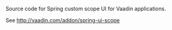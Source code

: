 Source code for Spring custom scope UI for Vaadin applications.

See http://vaadin.com/addon/spring-ui-scope
